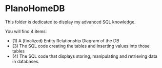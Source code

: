 # PlanoHomeDB
This folder is dedicated to display my advanced SQL knowledge.

You will find 4 items:
  - (1) A (finalized) Entity Relationship Diagram of the DB
  - (3) The SQL code creating the tables and inserting values into those tables
  - (4) The SQL code that displays storing, manipulating and retrieving data in databases.
